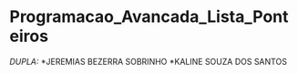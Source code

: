 # Programacao_Avancada_Lista_Ponteiros

*DUPLA:* 
*JEREMIAS BEZERRA SOBRINHO
*KALINE SOUZA DOS SANTOS
